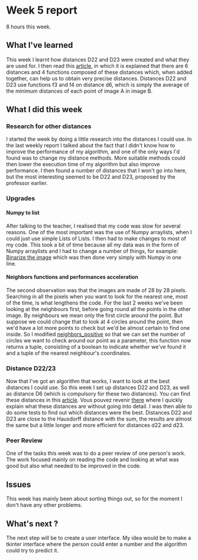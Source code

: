 # Week 5 report

8 hours this week.

## What I've learned

This week I learnt how distances D22 and D23 were created and what they are used for. I then read this [article](https://www.researchgate.net/publication/290011464_Modifications_of_hausdorff_distance_for_object_matching), in which it is explained that there are 6 distances and 4 functions composed of these distances which, when added together, can help us to obtain very precise distances. Distances D22 and D23 use functions f3 and f4 on distance d6, which is simply the average of the minimum distances of each point of image A in image B.

## What I did this week

### Research for other distances

I started the week by doing a little research into the distances I could use. In the last weekly report I talked about the fact that I didn't know how to improve the performance of my algorithm, and one of the only ways I'd found was to change my distance methods. More suitable methods could then lower the execution time of my algorithm but also improve performance.
I then found a number of distances that I won't go into here, but the most interesting seemed to be D22 and D23, proposed by the professor earlier.

### Upgrades

#### Numpy to list

After talking to the teacher, I realised that my code was slow for several reasons. One of the most important was the use of Numpy arraylists, when I could just use simple Lists of Lists. I then had to make changes to most of my code. This took a bit of time because all my data was in the form of Numpy arraylists and I had to change a number of things, for example: [Binarize the image](https://github.com/mathisdesaulty/MathisDESAULTY/blob/a31945060205931cf925a90a1cedf2749448470a/Object/image_user.py#L39-L45) which was then done very simply with Numpy in one line.

#### Neighbors functions and performances acceleration

The second observation was that the images are made of 28 by 28 pixels. Searching in all the pixels when you want to look for the nearest one, most of the time, is what lengthens the code. For the last 2 weeks we've been looking at the neighbours first, before going round all the points in the other image. By neighbours we mean only the first circle around the point. But suppose we could change that to look at 4 circles around the point, then we'd have a lot more points to check but we'd be almost certain to find one inside. So I modified [neighbors_positive](https://github.com/mathisdesaulty/MathisDESAULTY/blob/a31945060205931cf925a90a1cedf2749448470a/Object/math_tool.py#L32-L57) so that we can set the number of circles we want to check around our point as a parameter, this function now returns a tuple, consisting of a boolean to indicate whether we've found it and a tuple of the nearest neighbour's coordinates.

### Distance D22/23

Now that I've got an algorithm that works, I want to look at the best distances I could use. So this week I set up distances D22 and D23, as well as distance D6 (which is compulsory for these two distances). You can find these distances in this [article](https://www.researchgate.net/publication/290011464_Modifications_of_hausdorff_distance_for_object_matching). Vous pouvez revenir [there](https://github.com/mathisdesaulty/MathisDESAULTY/blob/a31945060205931cf925a90a1cedf2749448470a/Documentation/week%205%20report.md#L7) where I quickly explain what these distances are without going into detail.
I was then able to do some tests to find out which distances were the best. Distances D22 and D23 are close to the Hausdorff distance with the sum, the results are almost the same but a little longer and more efficient for distances d22 and d23. 

### Peer Review 
One of the tasks this week was to do a peer review of one person's work. The work focused mainly on reading the code and looking at what was good but also what needed to be improved in the code. 
## Issues

This week has mainly been about sorting things out, so for the moment I don't have any other problems.

## What's next ?    

The next step will be to create a user interface. My idea would be to make a tkinter interface where the person could enter a number and the algorithm could try to predict it.